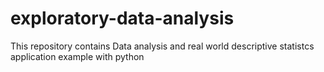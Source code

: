 # exploratory-data-analysis
This repository contains Data analysis and real world descriptive statistcs application example with python
